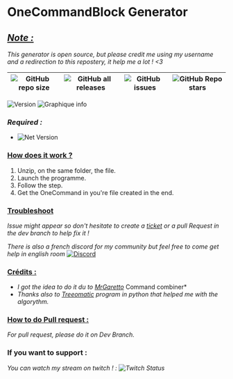 # OneCommandBlock Generator
## <ins>***Note :***<ins>
*This generator is open source, but please credit me using my username and a redirection to this repostery, it help me a lot ! <3*

| ![GitHub repo size](https://img.shields.io/github/repo-size/Lurius-Kitsune/OneCommandBlock-Generator?label=Repo%20size&style=plastic) | ![GitHub all releases](https://img.shields.io/github/downloads/Lurius-Kitsune/OneCommandBlock-Generator/total?style=plastic) | ![GitHub issues](https://img.shields.io/github/issues/Lurius-Kitsune/OneCommandBlock-Generator?style=plastic) | ![GitHub Repo stars](https://img.shields.io/github/stars/Lurius-Kitsune/OneCommandBlock-Generator?style=social) |
| ----- | ----- | ----- | ----- |

![Version](https://img.shields.io/badge/Version-1.19--0.1%20Beta-orange?style=plastic) ![Graphique info](https://img.shields.io/badge/Graphique%20Ver.-Not%20started-red?style=plastic)

### ___Required :___
- ![Net Version](https://img.shields.io/badge/Net%20Version-6.0-blue?style=plastic)

### <ins>How does it work ?<ins>
1. Unzip, on the same folder, the file.
2. Launch the programme.
3. Follow the step.
4. Get the OneCommand in you're file created in the end.

### <ins>Troubleshoot<ins>
*Issue might appear so don't hesitate to create a [ticket](https://github.com/Lurius-Kitsune/OneCommandBlock-Generator/issues) or a pull Request in the dev branch to help fix it !*

*There is also a french discord for my community but feel free to come get help in english room*
[![Discord](https://img.shields.io/discord/896692296974749716?label=Discord&logo=Discord&logoColor=blue)](https://discord.gg/fagUaQqZ76)


### <ins>Crédits :<ins>
- *I got the idea to do it du to [MrGaretto](https://mrgarretto.com)* Command combiner*
- *Thanks also to [Treeomatic](https://www.youtube.com/watch?v=QcKooFvVDHo) program in python that helped me with the algorythm.*

### <ins>How to do Pull request :<ins>
*For pull request, please do it on Dev Branch.*

### If you want to support :

*You can watch my stream on twitch ! :  ![Twitch Status](https://img.shields.io/twitch/status/luriusfox?style=plastic&logo=twitch&logoColor=purple)*

